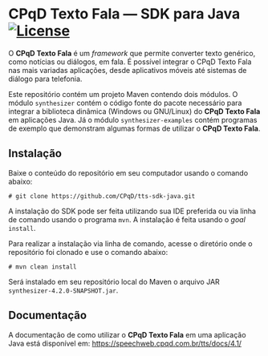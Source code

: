 # CPqD Texto Fala &mdash; SDK para Java  [![License](https://img.shields.io/badge/License-Apache%202.0-blue.svg)](https://opensource.org/licenses/Apache-2.0)

O **CPqD Texto Fala** é um *framework* que permite converter texto genérico, como notícias ou diálogos, em fala. É possível integrar o CPqD Texto Fala nas mais variadas aplicações, desde aplicativos móveis até sistemas de diálogo para telefonia. 

Este repositório contém um projeto Maven contendo dois módulos. O módulo ``synthesizer`` contém o código fonte do pacote necessário para integrar a biblioteca dinâmica (Windows ou GNU/Linux) do **CPqD Texto Fala** em aplicações Java. Já o módulo ``synthesizer-examples`` contém programas de exemplo que demonstram algumas formas de utilizar o **CPqD Texto Fala**.

## Instalação

Baixe o conteúdo do repositório em seu computador usando o comando abaixo:

	# git clone https://github.com/CPqD/tts-sdk-java.git

A instalação do SDK pode ser feita utilizando sua IDE preferida ou via linha de comando usando o programa ``mvn``. A instalação é feita usando o *goal* ``install``.

Para realizar a instalação via linha de comando, acesse o diretório onde o repositório foi clonado e use o comando abaixo:

	# mvn clean install

Será instalado em seu repositório local do Maven o arquivo JAR ``synthesizer-4.2.0-SNAPSHOT.jar``.

## Documentação

A documentação de como utilizar o **CPqD Texto Fala** em uma aplicação Java está disponível em: https://speechweb.cpqd.com.br/tts/docs/4.1/

